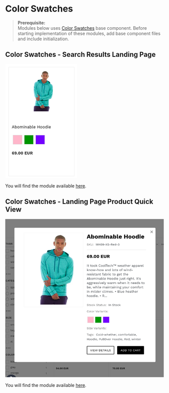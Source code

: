 # Color Swatches

>**Prerequisite:**  
>Modules below uses [Color Swatches](/components/color-swatches) base component. Before starting implementation of these modules, add base component files and include initialization.  

## Color Swatches - Search Results Landing Page

![landing-color-swatches](/modules/color-swatches/images/image001.png)

You will find the module available [here](/modules/color-swatches/landing).

## Color Swatches - Landing Page Product Quick View

![quick-view-color-swatches](/modules/color-swatches/images/image002.png)

You will find the module available [here](/modules/color-swatches/quick-view).